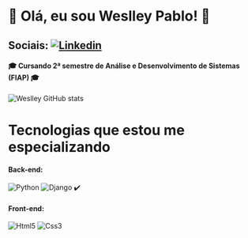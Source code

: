 # 🙂 Olá, eu sou Weslley Pablo! 🤝

## **Sociais**: [![Linkedin](https://img.shields.io/badge/LinkedIn-0077B5?style=for-the-badge&logo=linkedin&logoColor=white)](https://www.linkedin.com/in/weslley-pablo-7b0734222/)

#### 🎓 Cursando 2ª semestre de Análise e Desenvolvimento de Sistemas (FIAP) 🎓
![Weslley GitHub stats](https://github-readme-stats.vercel.app/api?username=WeslleyxD&show_icons=true&theme=dark)

# Tecnologias que estou me especializando

#### Back-end: 
<div>
  <img src="https://img.shields.io/badge/Python-3776AB?style=for-the-badge&logo=python&logoColor=white" alt="Python">
  <img src="https://img.shields.io/badge/Django-092E20?style=for-the-badge&logo=django&logoColor=white" alt="Django"> ✔️
</div>


#### Front-end:
<div>
  <img src="https://img.shields.io/badge/HTML5-E34F26?style=for-the-badge&logo=html5&logoColor=white" alt="Html5">
  <img src="https://img.shields.io/badge/CSS3-1572B6?style=for-the-badge&logo=css3&logoColor=white" alt="Css3"> 
</div>
